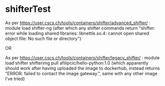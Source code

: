 # shifterTest

As per https://user.cscs.ch/tools/containers/shifter/advanced_shifter/ :
module load shifter-ng (after which any shifter commands return "shifter: error while loading shared libraries: libnettle.so.4: cannot open shared object file: No such file or directory")

OR

As per https://user.cscs.ch/tools/containers/shifter/legacy_shifter/ :
module load shifter
shifterimg pull afilipcic/hello-python:1.0 (which apparently should work after having uploaded the image to dockerhub, instead returns "ERROR: failed to contact the image gateway.", same with any other image I've tried)
